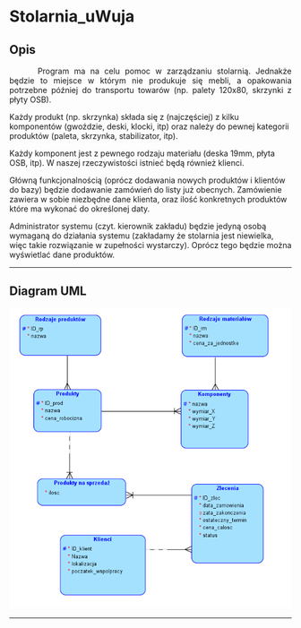 # Stolarnia_uWuja
## Opis
<p align="justify" style="text-indent: 10%;">
Program ma na celu pomoc w zarządzaniu stolarnią. Jednakże będzie to miejsce w którym nie produkuje się mebli, a opakowania potrzebne później do transportu towarów (np. palety 120x80, skrzynki z płyty OSB). 

Każdy produkt (np. skrzynka) składa się z (najczęściej) z kilku komponentów (gwoździe, deski, klocki, itp) oraz należy do pewnej kategorii produktów (paleta, skrzynka, stabilizator, itp). 

Każdy komponent jest z pewnego rodzaju materiału (deska 19mm, płyta OSB, itp). W naszej rzeczywistości istnieć będą również klienci. 

Główną funkcjonalnością (oprócz dodawania nowych produktów i klientów do bazy) będzie dodawanie zamówień do listy już obecnych. Zamówienie zawiera w sobie niezbędne dane klienta, oraz ilość konkretnych produktów które ma wykonać do określonej daty. 

Administrator systemu (czyt. kierownik zakładu) będzie jedyną osobą wymaganą do działania systemu (zakładamy że stolarnia jest niewielka, więc takie rozwiązanie w zupełności wystarczy). Oprócz tego będzie można wyświetlać dane produktów.
</p>

___

## Diagram UML
<p align="center">
  <img src="photos/uml.png">
</p>

___
